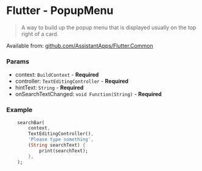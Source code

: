 # Flutter - PopupMenu

> A way to build up the popup menu that is displayed usually on the top right of a card. 

Available from: [github.com/AssistantApps/Flutter.Common](https://github.com/AssistantApps/Flutter.Common)

### Params
 - context: `BuildContext` - **Required**
 - controller: `TextEditingController` - **Required**
 - hintText: `String` - **Required**
 - onSearchTextChanged: `void Function(String)` - **Required**


### Example

```dart
    searchBar(
        context, 
        TextEditingController(), 
        'Please type something', 
        (String searchText) {
            print(searchText);
        },
    );
```

